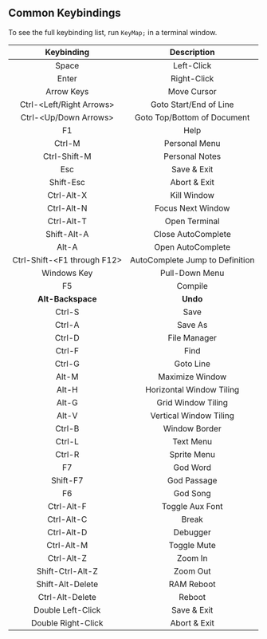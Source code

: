 ## Common Keybindings
To see the full keybinding list, run `KeyMap;` in a terminal window.

|Keybinding|Description|
|:-:|:-:|
|Space|Left-Click|
|Enter|Right-Click|
|Arrow Keys|Move Cursor|
|Ctrl-\<Left/Right Arrows\>|Goto Start/End of Line|
|Ctrl-\<Up/Down Arrows\>|Goto Top/Bottom of Document|
|F1|Help|
|Ctrl-M|Personal Menu|
|Ctrl-Shift-M|Personal Notes|
|Esc|Save & Exit|
|Shift-Esc|Abort & Exit|
|Ctrl-Alt-X|Kill Window|
|Ctrl-Alt-N|Focus Next Window|
|Ctrl-Alt-T|Open Terminal|
|Shift-Alt-A|Close AutoComplete|
|Alt-A|Open AutoComplete|
|Ctrl-Shift-\<F1 through F12\>|AutoComplete Jump to Definition|
|Windows Key|Pull-Down Menu|
|F5|Compile|
|**Alt-Backspace**|**Undo**|
|Ctrl-S|Save|
|Ctrl-A|Save As|
|Ctrl-D|File Manager|
|Ctrl-F|Find|
|Ctrl-G|Goto Line|
|Alt-M|Maximize Window|
|Alt-H|Horizontal Window Tiling|
|Alt-G|Grid Window Tiling|
|Alt-V|Vertical Window Tiling|
|Ctrl-B|Window Border|
|Ctrl-L|Text Menu|
|Ctrl-R|Sprite Menu|
|F7|God Word|
|Shift-F7|God Passage|
|F6|God Song|
|Ctrl-Alt-F|Toggle Aux Font|
|Ctrl-Alt-C|Break|
|Ctrl-Alt-D|Debugger|
|Ctrl-Alt-M|Toggle Mute|
|Ctrl-Alt-Z|Zoom In|
|Shift-Ctrl-Alt-Z|Zoom Out|
|Shift-Alt-Delete|RAM Reboot|
|Ctrl-Alt-Delete|Reboot|
|Double Left-Click|Save & Exit|
|Double Right-Click|Abort & Exit|